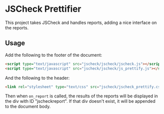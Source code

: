 # JSCheck Prettifier

This project takes JSCheck and handles reports, adding a nice interface on the reports.

## Usage

Add the following to the footer of the document:

```html
<script type="text/javascript" src="jscheck/jscheck/jscheck.js"></script>
<script type="text/javascript" src="jscheck/jscheck/js_prettify.js"></script>
```

And the following to the header:

```html
<link rel="stylesheet" type="text/css" src="jscheck/jscheck_prettify.css" />
```

Then when `on_report` is called, the results of the reports will be displayed in the div with ID "jscheckreport". If that div doesn't exist, it will be appended to the document body.
